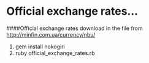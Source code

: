 # Official exchange rates...
####Official exchange rates download in the file from http://minfin.com.ua/currency/nbu/

1. gem install nokogiri
2. ruby official_exchange_rates.rb
